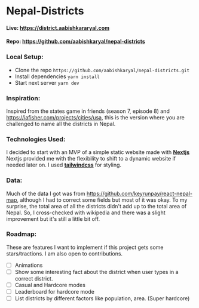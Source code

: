 # Nepal-Districts

#### Live: <https://district.aabishkararyal.com>
#### Repo: <https://github.com/aabishkaryal/nepal-districts>

### Local Setup:
- Clone the repo
	`https://github.com/aabishkaryal/nepal-districts.git`
- Install dependencies
	`yarn install`
- Start next server
	`yarn dev`

### Inspiration:

Inspired from the states game in friends (season 7, episode 8) and <https://iafisher.com/projects/cities/usa>, this is the version where you are challenged to name all the districts in Nepal.

### Technologies Used:

I decided to start with an MVP of a simple static website made with **[Nextjs](https://nextjs.org)** Nextjs provided me with the flexibility to shift to a dynamic website if needed later on. I used **[tailwindcss](https://tailwindcss.com)** for styling.

### Data:
Much of the data I got was from <https://github.com/keyrunpay/react-nepal-map>, although I had to correct some fields but most of it was okay. To my surprise, the total area of all the districts didn't add up to the total area of Nepal. So, I cross-checked with wikipedia and there was a slight improvement but it's still a little bit off.

### Roadmap:
These are features I want to implement if this project gets some stars/tractions. I am also open to contributions.

- [ ] Animations
- [ ] Show some interesting fact about the district when user types in a correct district.
- [ ] Casual and Hardcore modes
- [ ] Leaderboard for hardcore mode
- [ ] List districts by different factors like population, area. (Super hardcore)